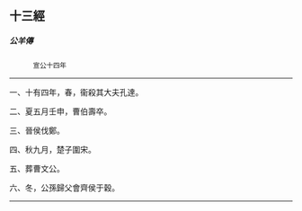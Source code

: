 

## 十三經

##### 公羊傳
　　　`宣公十四年`

* * *

一、十有四年，春，衞殺其大夫孔達。

二、夏五月壬申，曹伯壽卒。

三、晉侯伐鄭。

四、秋九月，楚子圍宋。

五、葬曹文公。

六、冬，公孫歸父會齊侯于穀。

* * *

